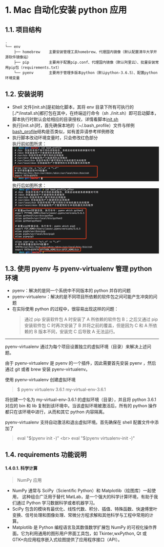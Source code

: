 # 1. Mac 自动化安装 python 应用

## 1.1. 项目结构

```
.
└── env
    ├── homebrew    主要安装管理工具homebrew、代理国内镜像（默认配置清华大学开源软件镜像站）
    ├── pip         主要用于配置pip.conf、代理国内镜像（默认阿里云）、批量安装常用pip包（requirements.txt）
    └── pyenv       主要用于管理多版本python（默认python-3.6.5）、配置python环境变量
```

## 1.2. 安装说明

- Shell 文件[init.sh]是初始化脚本，其将 env 目录下所有可执行的[./\*/install.sh]都打包在其中，在终端运行命令（sh ./init.sh）即可启动脚本，脚本执行时默认会给相应的目录授权，详情看脚本[init.sh](https://github.com/xiaoyaojiugui/python/blob/master/env/init.sh)
- 执行[init.sh]时，首先确保本地的（~/.bash_profile）文件与样例[bash_profile](https://github.com/xiaoyaojiugui/python/blob/master/env/docs/bash_profile)结构是否类似，如有差异请参考样例修改
- 执行脚本改动环境变量时，只会修改红色部分<br>
  执行前如图所求：
  ![image](https://github.com/xiaoyaojiugui/python/blob/master/env/docs/image/bash_profile.jpg)
  执行后如图所求：
  ![image](https://github.com/xiaoyaojiugui/python/blob/master/env/docs/image/bash_profile_after.jpg)

## 1.3. 使用 pyenv 与 pyenv-virtualenv 管理 python 环境

- pyenv：解决的是同一个系统中不同版本的 python 并存的问题
- pyenv-virtualenv：解决的是不同项目所依赖的软件包之间可能产生冲突的问题
- 在实际使用 python 的过程中，很容易出现这样的问题：<br>
  > 通过 pip 安装软件包 A 时安装了 A 所依赖的软件包 B；之后又通过 pip 安装软件包 C 时再次安装了 B 并将之前的覆盖，但是因为 C 和 A 所依赖的 B 版本不同，安装完 C 后导致 A 无法运行。

---

pyenv-virtualenv 通过为每个项目设置独立的虚拟环境（目录）来解决上述问题。

由于 pyenv-virtualenv 是 pyenv 的一个插件，因此需要首先安装 pyenv ，然后通过 git 或者 brew 安装 pyenv-virtualenv。

使用 pyenv-virtualenv 创建虚拟环境

> $ pyenv virtualenv 3.6.1 my-virtual-env-3.6.1

将创建一个名为 my-virtual-env-3.6.1 的虚拟环境（目录），并且将 python 3.6.1 对应的 bin 和 lib 复制到该环境中。当该虚拟环境被激活后，所有的 python 操作都只在该环境中进行，从而和其它 python 内容隔离。

pyenv-virtualenv 支持自动激活和退出虚拟环境。首先确保在 shell 配置文件中添加了

> eval "$(pyenv init -)" <br>
> eval "$(pyenv virtualenv-init -)"

## 1.4. requirements 功能说明

#### 1.4.0.1. 科学计算

> NumPy 应用

- NumPy 通常与 SciPy（Scientific Python）和 Matplotlib（绘图库）一起使用， 这种组合广泛用于替代 MatLab，是一个强大的科学计算环境，有助于我们通过 Python 学习数据科学或者机器学习。
- SciPy 包含的模块有最优化、线性代数、积分、插值、特殊函数、快速傅里叶变换、信号处理和图像处理、常微分方程求解和其他科学与工程中常用的计算。
- Matplotlib 是 Python 编程语言及其数值数学扩展包 NumPy 的可视化操作界面。它为利用通用的图形用户界面工具包，如 Tkinter,wxPython, Qt 或 GTK+向应用程序嵌入式绘图提供了应用程序接口（API）。
